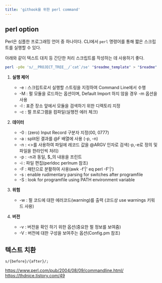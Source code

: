 ```yaml
---
title: 'githook을 위한 perl command'
---
```

## perl option

Perl은 심플한 프로그래밍 언어 중 하나이다. CLI에서 `perl` 명령어를 통해 짧은 스크립트를 실행할 수 있다.

아래와 같이 텍스트 대치 등 간단한 처리 스크립트를 작성하는 데 사용하기 좋다.

```bash
perl -p0e 's/__PROJECT_TREE__/`cat`/se' "$readme_template" > "$readme"
```

1. **실행 제어**
    - -e  : 스크립트로서 실행할 스트링을 지정하여 Command Line에서 수행
    - -M : 펄 모듈을 로드하는 옵션이며, Default Import 하지 않을 경우 -m 옵션을 사용
    - -l   : 표준 장소 앞에서 모듈을 검색하기 위한 디렉토리 지정 
    - -c  : 펄 프로그램을 컴파일(실행전 에러 체크)

2. **데이터**
    - -0  : (zero) Input Record 구분자 지정(00, 0777)
    - -a  : split된 결과를 @F 배열에 사용 (-p, -n)
    - -n  : <>를 사용하여 파일에 레코드 값을 @ARGV 인자로 검색(-p,-e로 정의 및 파일을 한라인씩 처리)
    - -p  : -n과 동일, $_의 내용을 프린트
    - -i  : 파일 편집(perldoc perlnum 참조)
    - -F  : 패턴으로 분활하여 사용(awk -f'|' eq perl -F'|')
    - -s : enable rudimentary parsing for switches after programfile
    - -S : look for programfile using PATH environment variable

3. **위험**
    - -w  : 펄 코드에 대한 에러코드(warning)를 출력 (코드상 use warnings 키워드 사용)

4. **버전**
    - -v   : 버전을 확인 하기 위한 옵션(중요한 펄 정보를 보여줌)
    - -V   : 버전에 대한 구성을 보여주는 옵션(Config.pm 참조)

## 텍스트 치환

```
s/{before}/{after}/;
```

https://www.perl.com/pub/2004/08/09/commandline.html/
https://thdnice.tistory.com/49